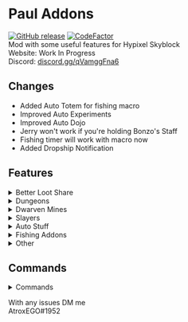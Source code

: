 # Paul Addons
[![GitHub release](https://img.shields.io/github/downloads/AtroxEGO/PaulAddonsKotlin/total)](https://github.com/AtrpxEGO/PaulAddonsKotlin/releases)  [![CodeFactor](https://www.codefactor.io/repository/github/AtroxEGO/PaulAddonsKotlin/badge)](https://www.codefactor.io/repository/github/AtroxEGO/PaulAddonsKotlin)\
Mod with some useful features for Hypixel Skyblock \
Website: Work In Progress \
Discord: [discord.gg/qVamggFna6](discord.gg/qVamggFna6)

## Changes

- Added Auto Totem for fishing macro
- Improved Auto Experiments
- Improved Auto Dojo
- Jerry won't work if you're holding Bonzo's Staff
- Fishing timer will work with macro now
- Added Dropship Notification

## Features
<details>
    <summary>Better Loot Share</summary>

### Better Loot Share
- ESP On Mobs
    - Renders an outline around selected Mobs
- Mob Notification
    - Displays notification if selected mob is near
</details>

<details>
  <summary>Dungeons</summary>

### Dungeons
- Starred Mob ESP
- Auto Bonzo Mask
- Better Stonk
- Ghost Block
- Auto Chest Closer
- Terminal Waypoints
- Bonzo & Spirit Mask Timers
- Remove Blindness
- Auto P3 & P5 Ghost Blocks
</details>

<details>
    <summary>Dwarven Mines</summary>

### Dwarven Mines
- Star Cult Timer
    - Displays a timer on your screen for star cult event
- Monolith ESP
</details>
<details>
  <summary>Slayers</summary>

### Slayers
- Auto Daedelus Axe Swapper
- Slayer ESP
</details>
<details>
  <summary>Auto Stuff</summary>

### Auto Stuff
- Auto Friend Hi
    - Sends a custom message to selected friends on their join
- Auto Melody
- Auto Experiments
- Auto Splash Thank You
</details>
<details>
  <summary>Fishing Addons</summary>

### Fishing Addons
- Sea Creature Tracker
  - Displays a customizable list with your caught sea creatures
- Fishing Timer
  - Timer showing u time since last sea creatures kill
- Auto Fishing
  - Automatically Fishes and kills mobs
</details>

<details>
  <summary>Other</summary>

### Other
- Armor & Helmet Swapper
- Realistic Height (Makes Players Very Small)
</details>

## Commands
<details>
    <summary>Commands</summary>

- /pa (Opens Config)
- /pa hud (Edit HUD Locations)
- /pa save (Saves Config)

</details>

With any issues DM me <br>
AtroxEGO#1952
